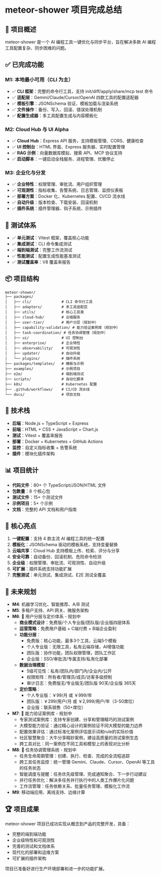 # meteor-shower 项目完成总结

## 🎯 项目概述

meteor-shower 是一个 AI 编程工具一键优化与同步平台，旨在解决多款 AI 编程工具配置复杂、同步困难的问题。

## ✅ 已完成功能

### M1: 本地最小可用（CLI 为主）
- ✅ **CLI 框架**：完整的命令行工具，支持 init/diff/apply/share/mcp test 命令
- ✅ **适配层**：Gemini/Claude/Cursor/OpenAI 四款工具的配置适配器
- ✅ **模板引擎**：JSONSchema 验证、模板加载与渲染系统
- ✅ **文件操作**：备份、写入、回滚、错误处理机制
- ✅ **配置生成器**：多工具配置生成与内容模板化

### M2: Cloud Hub 与 UI Alpha
- ✅ **Cloud Hub**：Express API 服务，支持模板管理、CORS、健康检查
- ✅ **UI 控制台**：HTML 界面、Express 服务器、实时配置管理
- ✅ **RAG 示例**：向量数据库模拟、搜索 API、MCP 协议支持
- ✅ **启动脚本**：一键启动全栈服务、进程管理、优雅停止

### M3: 企业化与分发
- ✅ **企业特性**：权限管理、审批流、用户组织管理
- ✅ **可观测性**：指标收集、告警系统、日志管理、监控仪表板
- ✅ **部署方案**：Docker 化、Kubernetes 配置、CI/CD 流水线
- ✅ **自动升级**：版本检查、下载安装、回滚机制
- ✅ **插件系统**：插件管理器、钩子系统、示例插件

## 🧪 测试体系

- ✅ **单元测试**：Vitest 框架，覆盖核心功能
- ✅ **集成测试**：CLI 命令集成测试
- ✅ **端到端测试**：完整工作流测试
- ✅ **性能测试**：配置生成性能基准测试
- ✅ **测试覆盖率**：V8 覆盖率报告

## 📦 项目结构

```
meteor-shower/
├── packages/
│   ├── cli/              # CLI 命令行工具
│   ├── adapters/         # 多工具适配层
│   ├── utils/            # 核心工具类
│   ├── cloud-hub/        # 云端服务
│   ├── user-tier/        # 用户分层（规划中）
│   ├── capability-validation/ # 能力验证案例库（规划中）
│   ├── task-coordination/ # 任务协调管理（规划中）
│   ├── ui/               # UI 控制台
│   ├── enterprise/       # 企业特性
│   ├── observability/    # 可观测性
│   ├── updater/          # 自动升级
│   └── plugins/          # 插件系统
├── packages/templates/   # 模板与示例
├── examples/             # 示例项目
├── e2e/                  # 端到端测试
├── scripts/              # 自动化脚本
├── k8s/                  # Kubernetes 配置
├── .github/workflows/    # CI/CD 流水线
└── docs/                 # 项目文档
```

## 🚀 技术栈

- **后端**：Node.js + TypeScript + Express
- **前端**：HTML + CSS + JavaScript + Chart.js
- **测试**：Vitest + 覆盖率报告
- **部署**：Docker + Kubernetes + GitHub Actions
- **监控**：自定义指标收集 + 告警系统
- **插件**：模块化插件架构

## 📊 项目统计

- **代码文件**：80+ 个 TypeScript/JSON/HTML 文件
- **包数量**：8 个核心包
- **测试文件**：15+ 个测试文件
- **示例项目**：5+ 个示例
- **文档**：完整的 API 文档和用户指南

## 🎉 核心亮点

1. **一键配置**：支持 4 款主流 AI 编程工具的统一配置
2. **模板化**：JSONSchema 驱动的模板系统，支持变量替换
3. **云端共享**：Cloud Hub 支持模板上传、检索、评分与分享
4. **安全可靠**：自动备份、回滚机制、危险命令检测
5. **企业级**：权限管理、审批流、可观测性、自动升级
6. **可扩展**：插件系统支持功能扩展
7. **完整测试**：单元测试、集成测试、E2E 测试全覆盖

## 🔮 未来规划

- **M4**: 机器学习优化、智能推荐、A/B 测试
- **M5**: 多租户支持、API 网关、微服务架构
- **M6**: 🎯 用户分层与定价体系 - 规划中
  - **商业模式设计**：免费版/个人专业版/团队版/企业版四层体系
  - **运营策略**：免费用户基础 + C端付费 + B端企业盈利
  - **功能分层**：
    - 免费版：核心功能，最多3个工具，云端5个模板
    - 个人专业版：无限工具，私有云端存储，AI增强功能
    - 团队版：协作功能，团队权限管理，团队工作区
    - 企业版：SSO/审批流/专属支持/私有化部署
  - **数据治理模型**：
    - 5级可见性：私有/团队内/部门内/企业内/公开
    - 权限矩阵：所有者/管理员/成员/访客多级控制
    - 审计日志：免费版无/专业版无/团队版 90天/企业版 365天
  - **定价策略**：
    - 个人专业版：￥99/月 或 ￥999/年
    - 团队版：￥299/用户/月 或 ￥2,999/用户/年（3-50席位）
    - 企业版：联系销售（50+席位）
- **M7**: 🎯 能力验证案例库 - 规划中
  - 专家测试案例库：支持专家创建、分享和管理精巧的测试案例
  - 大模型能力验证：通过精心设计的案例验证不同大模型的能力边界
  - 配置效果评估：通过标准化案例评估提示词和rule的实际价值
  - 社区智慧聚合：大牛分享精妙案例，建设高质量的测试案例生态
  - 跨工具对比：同一案例在不同工具和模型上的表现对比分析
- **M8**: 🎯 任务协调管理系统 - 规划中
  - 任务生命周期管理：创建、执行、检查、完成的全流程追踪
  - 跨工具任务监控：统一管理 Gemini、Claude、Cursor、OpenAI 等工具的任务状态
  - 智能调度与提醒：任务优先级管理、完成通知聚合、下一步行动建议
  - 并行任务优化：解决多任务并行执行中的人类工作爆片化问题
  - 工作流管理：任务依赖关系、批量任务管理、模板化工作流
- **M9**: 移动端应用、离线支持、边缘计算

## 🏆 项目成果

meteor-shower 项目已成功实现从概念到产品的完整开发，具备：
- 完整的端到端功能
- 企业级特性和可观测性
- 完善的测试和文档体系
- 现代化的部署和运维方案
- 可扩展的插件架构

项目已准备好进行生产环境部署和进一步的功能扩展。
